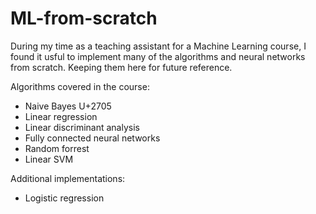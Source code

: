 # ML-from-scratch
During my time as a teaching assistant for a Machine Learning course, I found it usful to implement many of the algorithms and neural networks from scratch. Keeping them here for future reference.

Algorithms covered in the course:
- Naive Bayes U+2705
- Linear regression
- Linear discriminant analysis
- Fully connected neural networks
- Random forrest
- Linear SVM

Additional implementations:
- Logistic regression
